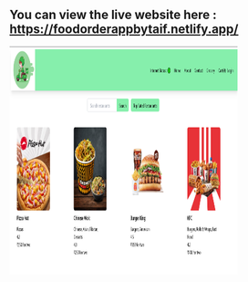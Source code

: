## You can view the live website here : https://foodorderappbytaif.netlify.app/
  
 <img src="src/images/Main page.PNG" alt="Screenshot Description" width="400" height="400">





